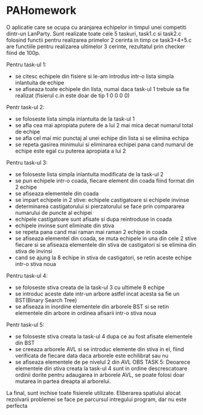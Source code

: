 # PAHomework

O aplicatie care se ocupa cu aranjarea echipelor in timpul unei competiti dintr-un LanParty.
Sunt realizate toate cele 5 taskuri, task1.c si task2.c folosind functii pentru realizarea primelor 2 cerinta in timp ce task3+4+5.c are functiile pentru realizarea ultimelor 3 cerinte, rezultatul prin checker fiind de 100p.

Pentru task-ul 1:
* se citesc echipele din fisiere si le-am introdus intr-o lista simpla inlantuita de echipe
* se afiseaza toate echipele din lista, numai daca task-ul 1 trebuie sa fie realizat (fisierul c.in este doar de tip 1 0 0 0 0)
  
Pentr task-ul 2:
* se foloseste lista simpla inlantuita de la task-ul 1
* se afla cea mai apropiata putere de a lui 2 mai mica decat numarul total de echipe
* se afla cel mai mic punctaj al unei echipe din lista si se elimina echipa
* se repeta gasirea minimului si eliminarea echipei pana cand numarul de echipe este egal cu puterea apropiata a lui 2
  
Pentru task-ul 3:
* se foloseste lista simpla inlantuita modificata de la task-ul 2
 * se pun echipele intr-o coada, fiecare element din coada fiind format din 2 echipe
 * se afiseaza elementele din coada
 * se impart echipele in 2 stive: echipele castigatoare si echipele invinse
 * determinarea castigatorului si pierzatorului se face prin compararea numarului de puncte al echipei
 * echipele castigatoare sunt afisate si dupa reintroduse in coada
 * echipele invinse sunt eliminate din stiva
* se repeta pana cand mai raman mai raman 2 echipe in coada
* se afiseaza elementel din coada, se muta echipele in una din cele 2 stive fiecare si se afiseaza elementele din stiva de castigatori si se elimina din stiva de invinsi
* cand se ajung la 8 echipe in stiva de castigatori, se retin aceste echipe intr-o stiva noua
  
Pentru task-ul 4:
* se foloseste stiva creata de la task-ul 3 cu ultimele 8 echipe
* se introduc aceste date intr-un arbore astfel incat acesta sa fie un BST(Binary Search Tree)
* se afiseaza in inordine elementele din arborele BST si se retin elementele din arbore in ordinea afisarii intr-o stiva noua
  
Pentr task-ul 5:
* se foloseste stiva creata la task-ul 4 dupa ce au fost afisate elementele din BST
* se creeaza arborele AVL si se introduc elemente din stiva in el, fiind verificata de fiecare data daca arborele este echilibrat sau nu
* se afiseaza elementele de pe nivelul 2 din AVL
OBS TASK 5: Deoarece elementele din stiva creata la task-ul 4 sunt in ordine descrescatoare ordinii dorite pentru adaugarea in arborele AVL, se poate folosi doar mutarea in partea dreapta al arborelui.

La final, sunt inchise toate fisierele utilizate.
Eliberarea spatiului alocat rezolvarii problemei se face pe parcursul intregului program, dar nu este perfecta
  

